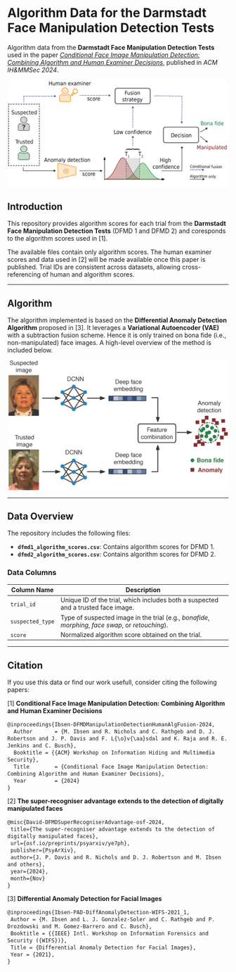 # Algorithm Data for the Darmstadt Face Manipulation Detection Tests

Algorithm data from the **Darmstadt Face Manipulation Detection Tests** used in the paper [*Conditional Face Image Manipulation Detection: Combining Algorithm and Human Examiner Decisions*](https://dl.acm.org/doi/10.1145/3658664.3659649), published in *ACM IH&MMSec 2024*.

<p align="center">
  <img src="graphics/fusion_overview_diagram.png" alt="Conditional Fusion Overview" width="500"/>
</p>

## Introduction

This repository provides algorithm scores for each trial from the **Darmstadt Face Manipulation Detection Tests** (DFMD 1 and DFMD 2) and coresponds to the algorithm scores used in [1]. 

The available files contain only algorithm scores. The human examiner scores and data used in [2] will be made available once this paper is published. Trial IDs are consistent across datasets, allowing cross-referencing of human and algorithm scores.

---

## Algorithm

The algorithm implemented is based on the **Differential Anomaly Detection Algorithm** proposed in [3]. It leverages a **Variational Autoencoder (VAE)** with a subtraction fusion scheme. Hence it is only trained on bona fide (i.e., non-manipulated) face images. A high-level overview of the method is included below.

<p align="center">
  <img src="graphics/architecture_differential_detection.png" alt="Differential Anomaly Detection Overview" width="500"/>
</p>

---

## Data Overview

The repository includes the following files:

- **`dfmd1_algorithm_scores.csv`**: Contains algorithm scores for DFMD 1.
- **`dfmd2_algorithm_scores.csv`**: Contains algorithm scores for DFMD 2.

### Data Columns

| Column Name     | Description                                                                                   |
|------------------|-----------------------------------------------------------------------------------------------|
| `trial_id`      | Unique ID of the trial, which includes both a suspected and a trusted face image.             |
| `suspected_type`| Type of suspected image in the trial (e.g., *bonafide*, *morphing*, *face swap*, or *retouching*). |
| `score`         | Normalized algorithm score obtained on the trial.                                                     |

---

## Citation

If you use this data or find our work usefull, consider citing the following papers:

[1] **Conditional Face Image Manipulation Detection: Combining Algorithm and Human Examiner Decisions**

```
@inproceedings{Ibsen-DFMDManipulationDetectionHumanAlgFusion-2024,
  Author       = {M. Ibsen and R. Nichols and C. Rathgeb and D. J. Robertson and J. P. Davis and F. L{\o}v{\aa}sdal and K. Raja and R. E. Jenkins and C. Busch},
  Booktitle = {{ACM} Workshop on Information Hiding and Multimedia Security},
  Title        = {Conditional Face Image Manipulation Detection: Combining Algorithm and Human Examiner Decisions},
  Year         = {2024}
}
```

[2] **The super-recogniser advantage extends to the detection of digitally manipulated faces**

```
@misc{David-DFMDSuperRecogniserAdvantage-osf-2024,
 title={The super-recogniser advantage extends to the detection of digitally manipulated faces},
 url={osf.io/preprints/psyarxiv/ye7ph},
 publisher={PsyArXiv},
 author={J. P. Davis and R. Nichols and D. J. Robertson and M. Ibsen and others},
 year={2024},
 month={Nov}
}
```

[3] **Differential Anomaly Detection for Facial Images**

```
@inproceedings{Ibsen-PAD-DiffAnomalyDetection-WIFS-2021_1,
 Author = {M. Ibsen and L. J. Gonzalez-Soler and C. Rathgeb and P. Drozdowski and M. Gomez-Barrero and C. Busch},
 Booktitle = {{IEEE} Intl. Workshop on Information Forensics and Security ({WIFS})},
 Title = {Differential Anomaly Detection for Facial Images},
 Year = {2021},
}
```

